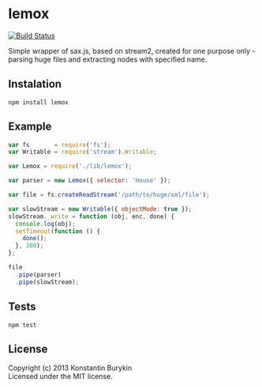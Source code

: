 # lemox
[![Build Status](https://travis-ci.org/burkostya/lemox.png?branch=master)](https://travis-ci.org/burkostya/lemox)

Simple wrapper of sax.js, based on stream2, created for one purpose only - 
 parsing huge files and extracting nodes with specified name.

## Instalation
```
npm install lemox
```

## Example

```js
var fs       = require('fs');
var Writable = require('stream').Writable;

var Lemox = require('./lib/lemox');

var parser = new Lemox({ selector: 'House' });

var file = fs.createReadStream('/path/to/huge/xml/file');

var slowStream = new Writable({ objectMode: true });
slowStream._write = function (obj, enc, done) {
  console.log(obj);
  setTimeout(function () {
    done();
  }, 300);
};

file
  .pipe(parser)
  .pipe(slowStream);
```

## Tests

```
npm test
```

## License
Copyright (c) 2013 Konstantin Burykin  
Licensed under the MIT license.
